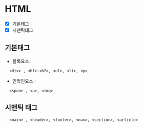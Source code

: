 # HTML
- [x] 기본태그
- [x] 시맨틱태그

## 기본태그 
+ 블록요소 :
```
  <div> , <h1>~<h2>, <ul>, <li>, <p>
```
+ 인라인요소 :
```
  <span> , <a>, <img> 
```
## 시맨틱 태그
```
  <main> , <header>, <footer>, <nav>, <section>, <article>
```

